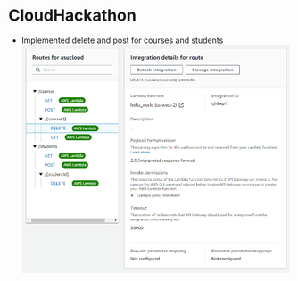 # CloudHackathon
- Implemented delete and post for courses and students
![](ss/Routeintegration.png)
